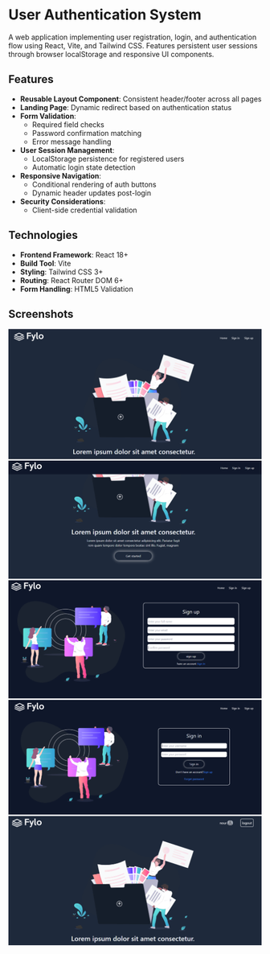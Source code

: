 # User Authentication System

A web application implementing user registration, login, and authentication flow using React, Vite, and Tailwind CSS. Features persistent user sessions through browser localStorage and responsive UI components.

## Features

- **Reusable Layout Component**: Consistent header/footer across all pages
- **Landing Page**: Dynamic redirect based on authentication status
- **Form Validation**:
  - Required field checks
  - Password confirmation matching
  - Error message handling
- **User Session Management**:
  - LocalStorage persistence for registered users
  - Automatic login state detection
- **Responsive Navigation**:
  - Conditional rendering of auth buttons
  - Dynamic header updates post-login
- **Security Considerations**:
  - Client-side credential validation

## Technologies

- **Frontend Framework**: React 18+
- **Build Tool**: Vite
- **Styling**: Tailwind CSS 3+
- **Routing**: React Router DOM 6+
- **Form Handling**: HTML5 Validation

## Screenshots

![Landing Page](./screenshots/home.png)
![Landing Page](./screenshots/homebeforlogin.png)
![Registration Page](./screenshots/signup.png)
![Login Page](./screenshots/signin.png)
![Home Page](./screenshots/homewithUser.png)
